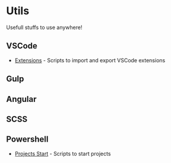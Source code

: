 # Utils
Usefull stuffs to use anywhere!

## VSCode
- [Extensions](https://github.com/Arno85/utils/tree/master/vscode/extensions) - Scripts to import and export VSCode extensions

## Gulp

## Angular

## SCSS

## Powershell
- [Projects Start](https://github.com/Arno85/utils/tree/master/powershell/projects-start) - Scripts to start projects
